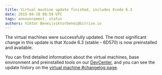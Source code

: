 ```yaml
---
title: Virtual machine update finished, includes Xcode 6.3
date: 2015-04-18 08:59 UTC
tags: announcement, status
authors: Viktor Benei|viktorbenei@bitrise.io
---
```


The virtual machines were successfully updated.
The most significant change in this update
is that Xcode 6.3 (stable - 6D570) is now preinstalled and
available.

You can find detailed information about the virtual machines,
base environment and preinstalled tools on
our [DevCenter](http://devcenter.bitrise.io/docs/virtual-machine-updates.html), and you can see the update history
on the [virtual machine #changelog page](http://devcenter.bitrise.io/docs/vm-box-changelog.html).
